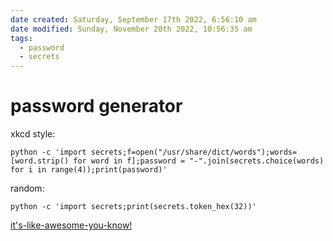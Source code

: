 ```yaml
---
date created: Saturday, September 17th 2022, 6:56:10 am
date modified: Sunday, November 20th 2022, 10:56:35 am
tags:
  - password
  - secrets
---
```


# password generator

xkcd style:

```shell
python -c 'import secrets;f=open("/usr/share/dict/words");words=[word.strip() for word in f];password = "-".join(secrets.choice(words) for i in range(4));print(password)'
```

random:

```shell
python -c 'import secrets;print(secrets.token_hex(32))'
```

[it's-like-awesome-you-know!]([url](https://docs.python.org/3/library/secrets.html))
